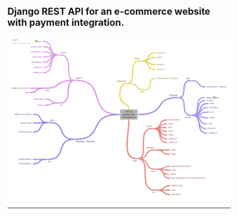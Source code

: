 ## Django REST API for an e-commerce website with payment integration.

<img src="appd.png" alt="drawing" width="1280"/>

---
